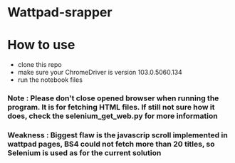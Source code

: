 # Wattpad-srapper

# How to use

- clone this repo
- make sure your ChromeDriver is version 103.0.5060.134
- run the notebook files

### Note : Please don't close opened browser when running the program. It is for fetching HTML files. If still not sure how it does, check the selenium_get_web.py for more information
### Weakness : Biggest flaw is the javascrip scroll implemented in wattpad pages, BS4 could not fetch more than 20 titles, so Selenium is used as for the current solution 
